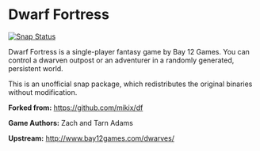 # Dwarf Fortress

[![Snap Status](https://build.snapcraft.io/badge/ultraviolet-1986/df.svg)](https://build.snapcraft.io/user/ultraviolet-1986/df)

Dwarf Fortress is a single-player fantasy game by Bay 12 Games. You can control
a dwarven outpost or an adventurer in a randomly generated, persistent world.

This is an unofficial snap package, which redistributes the original binaries
without modification.

**Forked from:** <https://github.com/mikix/df>

**Game Authors:** Zach and Tarn Adams

**Upstream:** <http://www.bay12games.com/dwarves/>
